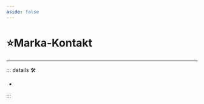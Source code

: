 ```yaml
---
aside: false
---
```

# ⭐<labor>Marka</labor>-Kontakt

---

<!-- =================================================== -->
<!-- =================================================== -->
<!-- =================================================== -->
<!-- =================================================== -->
<!-- =================================================== -->
::: details 🛠

-

:::
